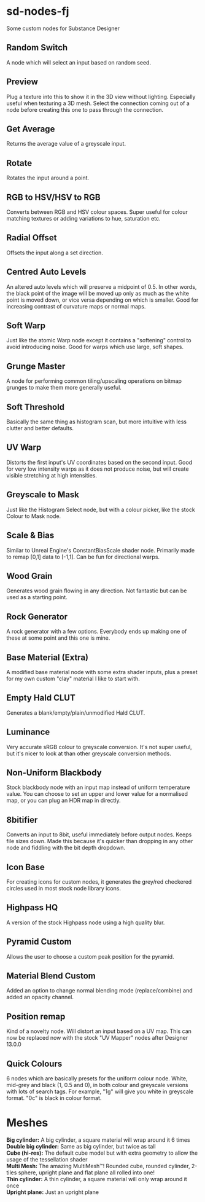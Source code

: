 # sd-nodes-fj
Some custom nodes for Substance Designer

## Random Switch
A node which will select an input based on random seed.

## Preview
Plug a texture into this to show it in the 3D view without lighting. Especially useful when texturing a 3D mesh. Select the connection coming out of a node before creating this one to pass through the connection.

## Get Average
Returns the average value of a greyscale input.

## Rotate
Rotates the input around a point.

## RGB to HSV/HSV to RGB
Converts between RGB and HSV colour spaces. Super useful for colour matching textures or adding variations to hue, saturation etc.

## Radial Offset
Offsets the input along a set direction.

## Centred Auto Levels
An altered auto levels which will preserve a midpoint of 0.5. In other words, the black point of the image will be moved up only as much as the white point is moved down, or vice versa depending on which is smaller. Good for increasing contrast of curvature maps or normal maps.

## Soft Warp
Just like the atomic Warp node except it contains a "softening" control to avoid introducing noise. Good for warps which use large, soft shapes.

## Grunge Master
A node for performing common tiling/upscaling operations on bitmap grunges to make them more generally useful.

## Soft Threshold
Basically the same thing as histogram scan, but more intuitive with less clutter and better defaults.

## UV Warp
Distorts the first input's UV coordinates based on the second input. Good for very low intensity warps as it does not produce noise, but will create visible stretching at high intensities.

## Greyscale to Mask
Just like the Histogram Select node, but with a colour picker, like the stock Colour to Mask node.

## Scale & Bias
Similar to Unreal Engine's ConstantBiasScale shader node. Primarily made to remap \[0,1\] data to \[-1,1\]. Can be fun for directional warps.

## Wood Grain
Generates wood grain flowing in any direction. Not fantastic but can be used as a starting point.

## Rock Generator
A rock generator with a few options. Everybody ends up making one of these at some point and this one is mine.

## Base Material (Extra)
A modified base material node with some extra shader inputs, plus a preset for my own custom "clay" material I like to start with.

## Empty Hald CLUT
Generates a blank/empty/plain/unmodified Hald CLUT.

## Luminance
Very accurate sRGB colour to greyscale conversion. It's not super useful, but it's nicer to look at than other greyscale conversion methods.

## Non-Uniform Blackbody
Stock blackbody node with an input map instead of uniform temperature value. You can choose to set an upper and lower value for a normalised map, or you can plug an HDR map in directly.

## 8bitifier
Converts an input to 8bit, useful immediately before output nodes. Keeps file sizes down. Made this because it's quicker than dropping in any other node and fiddling with the bit depth dropdown.

## Icon Base
For creating icons for custom nodes, it generates the grey/red checkered circles used in most stock node library icons.

## Highpass HQ
A version of the stock Highpass node using a high quality blur.

## Pyramid Custom
Allows the user to choose a custom peak position for the pyramid.

## Material Blend Custom
Added an option to change normal blending mode (replace/combine) and added an opacity channel.

## Position remap
Kind of a novelty node. Will distort an input based on a UV map. This can now be replaced now with the stock "UV Mapper" nodes after Designer 13.0.0

## Quick Colours
6 nodes which are basically presets for the uniform colour node. White, mid-grey and black (1, 0.5 and 0), in both colour and greyscale versions with lots of search tags. For example, "1g" will give you white in greyscale format. "0c" is black in colour format.

# Meshes
**Big cylinder:** A big cylinder, a square material will wrap around it 6 times  
**Double big cylinder:** Same as big cylinder, but twice as tall  
**Cube (hi-res):** The default cube model but with extra geometry to allow the usage of the tessellation shader  
**Multi Mesh:** The amazing MultiMesh™! Rounded cube, rounded cylinder, 2-tiles sphere, upright plane and flat plane all rolled into one!  
**Thin cylinder:** A thin cylinder, a square material will only wrap around it once  
**Upright plane:** Just an upright plane  
